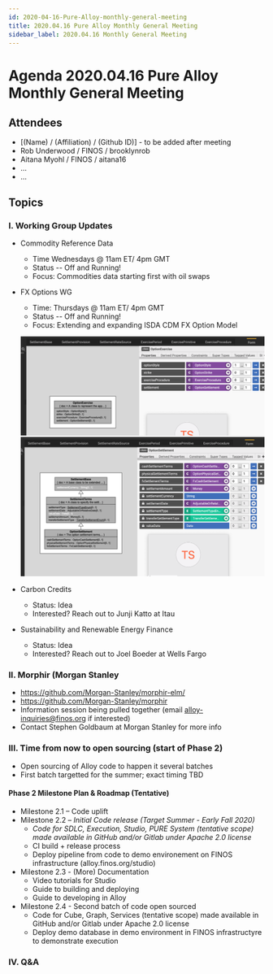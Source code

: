 ```yaml
---
id: 2020-04-16-Pure-Alloy-monthly-general-meeting
title: 2020.04.16 Pure Alloy Monthly General Meeting
sidebar_label: 2020.04.16 Monthly General Meeting
---
```


# Agenda 2020.04.16 Pure Alloy Monthly General Meeting

## Attendees
* [(Name) / (Affiliation) / (Github ID)] - to be added after meeting
* Rob Underwood / FINOS / brooklynrob
* Aitana Myohl / FINOS / aitana16
* ...
* ...


## Topics

### I. Working Group Updates
* Commodity Reference Data 
  * Time Wednesdays @ 11am ET/ 4pm GMT
  * Status -- Off and Running!
  * Focus: Commodities data starting first with oil swaps


* FX Options WG
  * Time: Thursdays @ 11am ET/ 4pm GMT
  * Status -- Off and Running!
  * Focus: Extending and expanding ISDA CDM FX Option Model

  ![OptionExerciseClass](../fx-options-wg/OptionExerciseClass.png)
  ![OptionSettlementClass](../fx-options-wg/OptionSettlementClass.png)

* Carbon Credits
  * Status: Idea
  * Interested? Reach out to Junji Katto at Itau

* Sustainability and Renewable Energy Finance
  * Status: Idea
  * Interested? Reach out to Joel Boeder at Wells Fargo

### II. Morphir (Morgan Stanley
* https://github.com/Morgan-Stanley/morphir-elm/
* https://github.com/Morgan-Stanley/morphir
* Information session being pulled together (email alloy-inquiries@finos.org if interested)
* Contact Stephen Goldbaum at Morgan Stanley for more info

### III. Time from now to open sourcing (start of Phase 2)
* Open sourcing of Alloy code to happen it several batches
* First batch targetted for the summer; exact timing TBD

#### Phase 2 Milestone Plan & Roadmap (Tentative)
* Milestone 2.1 – Code uplift
* Milestone 2.2 – _Initial Code release (Target Summer - Early Fall 2020)_
  * _Code for SDLC, Execution, Studio, PURE System (tentative scope) made available in GitHub and/or Gitlab under Apache 2.0 license_
  * CI build + release process
  * Deploy pipeline from code to demo environement on FINOS infrastructure (alloy.finos.org/studio)
* Milestone 2.3 - (More) Documentation
  * Video tutorials for Studio
  * Guide to building and deploying
  * Guide to developing in Alloy
* Milestone 2.4 - Second batch of code open sourced
  * Code for Cube, Graph, Services (tentative scope) made available in GitHub and/or Gitlab under Apache 2.0 license
  * Deploy demo database in demo environment in FINOS infrastructyre to demonstrate execution

### IV. Q&A
